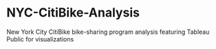 # NYC-CitiBike-Analysis
New York City CitiBike bike-sharing program analysis featuring Tableau Public for visualizations
